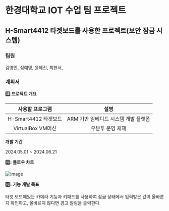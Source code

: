 # 한경대학교 IOT 수업 팀 프로젝트

## H-Smart4412 타겟보드를 사용한 프로젝트(보안 잠금 시스템)

### 팀원
김영인, 심예영, 윤혜진, 최현서,

### 계획서

**1️⃣ 프로젝트 개요**

|사용할 프로그램|설명|
|:---:|:---:|
|H-Smart4412 타겟보드|ARM 기반 임베디드 시스템 개발 플랫폼|
|VirtualBox VM머신|우분투 운영 체제|

**개발 기간**

2024.05.01 ~ 2024.06.21

**2️⃣: 플로우 차트**

![image](https://github.com/lold2424/IOT-Team-Project/assets/91832324/75218ee3-7da4-4635-95a1-1af726ba2bb2)

**3️⃣: 기능 개발 목표**

타겟 보드에있는 카메라 기능과 키패드를 사용하여 잠금 상태에서 입력받은 값이 올바른지 확인하고, 올바르지 않다면 경고 알림을 출력한다.
